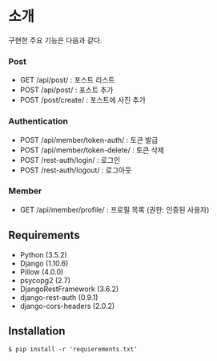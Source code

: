 # 소개
구현한 주요 기능은 다음과 같다.

### Post
- GET /api/post/ : 포스트 리스트
- POST /api/post/ : 포스트 추가
- POST /post/create/ : 포스트에 사진 추가

### Authentication
- POST /api/member/token-auth/ : 토큰 발급
- POST /api/member/token-delete/ : 토큰 삭제
- POST /rest-auth/login/ : 로그인
- POST /rest-auth/logout/ : 로그아웃

### Member
- GET /api/member/profile/ : 프로필 목록 (권한: 인증된 사용자)


## Requirements
- Python (3.5.2)
- Django (1.10.6)
- Pillow (4.0.0)
- psycopg2 (2.7)
- DjangoRestFramework (3.6.2)
- django-rest-auth (0.9.1)
- django-cors-headers (2.0.2)


## Installation
```shell
$ pip install -r 'requierements.txt'
```
